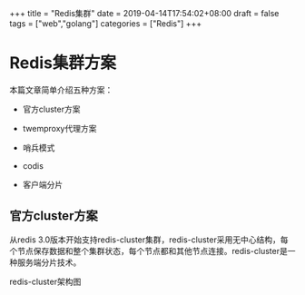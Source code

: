 +++
title = "Redis集群"
date = 2019-04-14T17:54:02+08:00
draft = false
tags = ["web","golang"]
categories = ["Redis"]
+++

# Redis集群方案
本篇文章简单介绍五种方案：

* 官方cluster方案

* twemproxy代理方案

* 哨兵模式

* codis

* 客户端分片

## 官方cluster方案

从redis 3.0版本开始支持redis-cluster集群，redis-cluster采用无中心结构，每个节点保存数据和整个集群状态，每个节点都和其他节点连接。redis-cluster是一种服务端分片技术。

redis-cluster架构图

